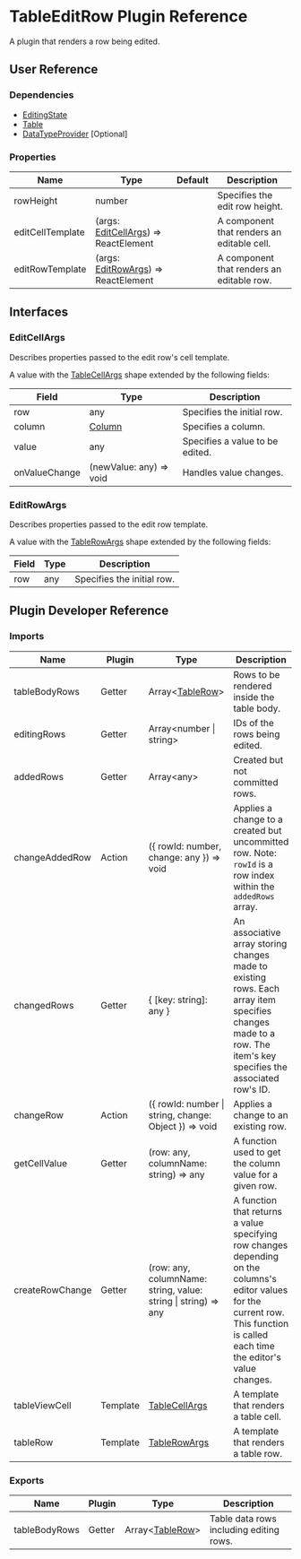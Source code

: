 # TableEditRow Plugin Reference

A plugin that renders a row being edited.

## User Reference

### Dependencies

- [EditingState](editing-state.md)
- [Table](table.md)
- [DataTypeProvider](data-type-provider.md) [Optional]

### Properties

Name | Type | Default | Description
-----|------|---------|------------
rowHeight | number | | Specifies the edit row height.
editCellTemplate | (args: [EditCellArgs](#edit-cell-args)) => ReactElement | | A component that renders an editable cell.
editRowTemplate | (args: [EditRowArgs](#edit-row-args)) => ReactElement | | A component that renders an editable row.

## Interfaces

### <a name="edit-cell-args"></a>EditCellArgs

Describes properties passed to the edit row's cell template.

A value with the [TableCellArgs](table.md#table-cell-args) shape extended by the following fields:

Field | Type | Description
------|------|------------
row | any | Specifies the initial row.
column | [Column](grid.md#column) | Specifies a column.
value | any | Specifies a value to be edited.
onValueChange | (newValue: any) => void | Handles value changes.

### <a name="edit-row-args"></a>EditRowArgs

Describes properties passed to the edit row template.

A value with the [TableRowArgs](table.md#table-row-args) shape extended by the following fields:

Field | Type | Description
------|------|------------
row | any | Specifies the initial row.

## Plugin Developer Reference

### Imports

Name | Plugin | Type | Description
-----|--------|------|------------
tableBodyRows | Getter | Array&lt;[TableRow](table.md#table-row)&gt; | Rows to be rendered inside the table body.
editingRows | Getter | Array&lt;number &#124; string&gt; | IDs of the rows being edited.
addedRows | Getter | Array&lt;any&gt; | Created but not committed rows.
changeAddedRow | Action | ({ rowId: number, change: any }) => void | Applies a change to a created but uncommitted row. Note: `rowId` is a row index within the `addedRows` array.
changedRows | Getter | { [key: string]: any } | An associative array storing changes made to existing rows. Each array item specifies changes made to a row. The item's key specifies the associated row's ID.
changeRow | Action | ({ rowId: number &#124; string, change: Object }) => void | Applies a change to an existing row.
getCellValue | Getter | (row: any, columnName: string) => any | A function used to get the column value for a given row.
createRowChange | Getter | (row: any, columnName: string, value: string &#124; string) => any | A function that returns a value specifying row changes depending on the columns's editor values for the current row. This function is called each time the editor's value changes.
tableViewCell | Template | [TableCellArgs](table.md#table-cell-args) | A template that renders a table cell.
tableRow | Template | [TableRowArgs](table.md#table-row-args) | A template that renders a table row.

### Exports

Name | Plugin | Type | Description
-----|--------|------|------------
tableBodyRows | Getter | Array&lt;[TableRow](table.md#table-row)&gt; | Table data rows including editing rows.
